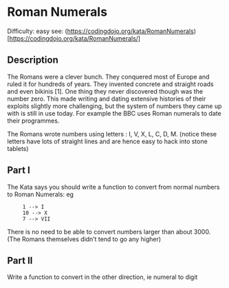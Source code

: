 # Roman Numerals

Difficulty: easy
see: (https://codingdojo.org/kata/RomanNumerals)[https://codingdojo.org/kata/RomanNumerals/]

## Description

The Romans were a clever bunch. They conquered most of Europe and ruled it for hundreds of years. They invented concrete and straight roads and even bikinis [1]. One thing they never discovered though was the number zero. This made writing and dating extensive histories of their exploits slightly more challenging, but the system of numbers they came up with is still in use today. For example the BBC uses Roman numerals to date their programmes.

The Romans wrote numbers using letters : I, V, X, L, C, D, M. (notice these letters have lots of straight lines and are hence easy to hack into stone tablets)

## Part I
The Kata says you should write a function to convert from normal numbers to Roman Numerals: eg
```
     1 --> I
     10 --> X
     7 --> VII
```
There is no need to be able to convert numbers larger than about 3000. (The Romans themselves didn’t tend to go any higher)

## Part II
Write a function to convert in the other direction, ie numeral to digit


